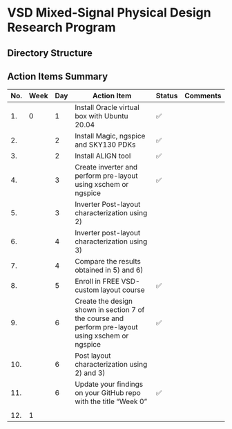 # VSD Mixed-Signal Physical Design Research Program

## Directory Structure

## Action Items Summary

|  No.    | Week|Day|Action Item|Status| Comments|
|----------|-----|--------|-------|-----------------------|-------------------|
|1.|0|1|Install Oracle virtual box with Ubuntu 20.04|✅||
|2.||2|Install Magic, ngspice and SKY130 PDKs|✅||
|3.||2|Install ALIGN tool|✅||
|4.||3|Create inverter and perform pre-layout using xschem or ngspice|✅||
|5.||3|Inverter Post-layout characterization using 2)| ||
|6.||4|Inverter post-layout characterization using 3) |||
|7.||4|Compare the results obtained in 5) and 6) | ||
|8.||5|Enroll in FREE VSD-custom layout course |✅||
|9.||6|Create the design shown in section 7 of the course and perform pre-layout using xschem or ngspice|✅||
|10.||6|Post layout characterization using 2) and 3)|||
|11.||6|Update your findings on your GitHub repo with the title “Week 0”|✅||
|||||||
|12.|1|||||


